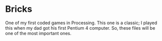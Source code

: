 # Bricks
One of my first coded games in Processing. This one is a classic; I played this when my dad got his first Pentium 4 computer. So, these files will be one of the most important ones. 
